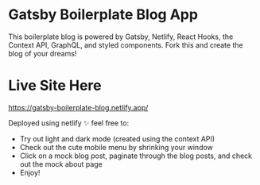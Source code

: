 # Gatsby Boilerplate Blog App 
This boilerplate blog is powered by Gatsby, Netlify, React Hooks, the Context API, GraphQL, and styled components.  Fork this and create the blog of your dreams!

# Live Site Here
https://gatsby-boilerplate-blog.netlify.app/

Deployed using netlify ✨ feel free to:
- Try out light and dark mode (created using the context API)
- Check out the cute mobile menu by shrinking your window
- Click on a mock blog post, paginate through the blog posts, and check out the mock about page
- Enjoy!
